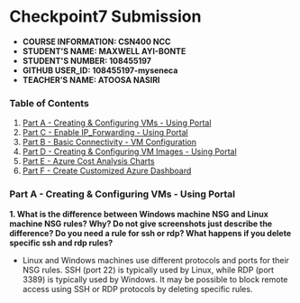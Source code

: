 # Checkpoint7 Submission

- **COURSE INFORMATION: CSN400 NCC**
- **STUDENT’S NAME: MAXWELL AYI-BONTE**
- **STUDENT'S NUMBER: 108455197** 
- **GITHUB USER_ID: 108455197-myseneca**
- **TEACHER’S NAME: ATOOSA NASIRI**

### Table of Contents
1. [Part A - Creating & Configuring VMs - Using Portal](#header)
2. [Part C - Enable IP_Forwarding - Using Portal](#header)
3. [Part B - Basic Connectivity - VM Configuration](#header)
4. [Part D - Creating & Configuring VM Images - Using Portal](#header)
5. [Part E - Azure Cost Analysis Charts](#header)
6. [Part F - Create Customized Azure Dashboard](#header)

### Part A - Creating & Configuring VMs - Using Portal

**1. What is the difference between Windows machine NSG and Linux machine NSG rules? Why? Do not give screenshots just describe the difference? Do you need a rule for ssh or rdp? What happens if you delete specific ssh and rdp rules?**
- Linux and Windows machines use different protocols and ports for their NSG rules. SSH (port 22) is typically used by Linux, while RDP (port 3389) is typically used by Windows. It may be possible to block remote access using SSH or RDP protocols by deleting specific rules.

